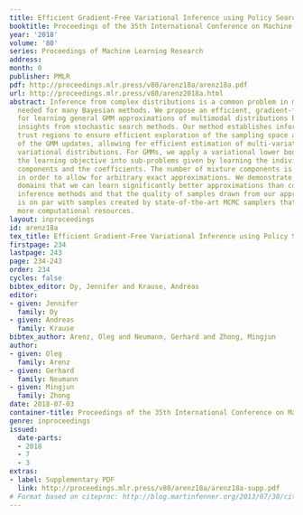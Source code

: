 ```yaml
---
title: Efficient Gradient-Free Variational Inference using Policy Search
booktitle: Proceedings of the 35th International Conference on Machine Learning
year: '2018'
volume: '80'
series: Proceedings of Machine Learning Research
address: 
month: 0
publisher: PMLR
pdf: http://proceedings.mlr.press/v80/arenz18a/arenz18a.pdf
url: http://proceedings.mlr.press/v80/arenz2018a.html
abstract: Inference from complex distributions is a common problem in machine learning
  needed for many Bayesian methods. We propose an efficient, gradient-free method
  for learning general GMM approximations of multimodal distributions based on recent
  insights from stochastic search methods. Our method establishes information-geometric
  trust regions to ensure efficient exploration of the sampling space and stability
  of the GMM updates, allowing for efficient estimation of multi-variate Gaussian
  variational distributions. For GMMs, we apply a variational lower bound to decompose
  the learning objective into sub-problems given by learning the individual mixture
  components and the coefficients. The number of mixture components is adapted online
  in order to allow for arbitrary exact approximations. We demonstrate on several
  domains that we can learn significantly better approximations than competing variational
  inference methods and that the quality of samples drawn from our approximations
  is on par with samples created by state-of-the-art MCMC samplers that require significantly
  more computational resources.
layout: inproceedings
id: arenz18a
tex_title: Efficient Gradient-Free Variational Inference using Policy Search
firstpage: 234
lastpage: 243
page: 234-243
order: 234
cycles: false
bibtex_editor: Dy, Jennifer and Krause, Andreas
editor:
- given: Jennifer
  family: Dy
- given: Andreas
  family: Krause
bibtex_author: Arenz, Oleg and Neumann, Gerhard and Zhong, Mingjun
author:
- given: Oleg
  family: Arenz
- given: Gerhard
  family: Neumann
- given: Mingjun
  family: Zhong
date: 2018-07-03
container-title: Proceedings of the 35th International Conference on Machine Learning
genre: inproceedings
issued:
  date-parts:
  - 2018
  - 7
  - 3
extras:
- label: Supplementary PDF
  link: http://proceedings.mlr.press/v80/arenz18a/arenz18a-supp.pdf
# Format based on citeproc: http://blog.martinfenner.org/2013/07/30/citeproc-yaml-for-bibliographies/
---
```

